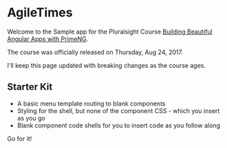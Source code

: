 # AgileTimes

Welcome to the Sample app for the Pluralsight Course [Building Beautiful Angular Apps with PrimeNG](https://app.pluralsight.com/courses/angular-apps-prime-ng).

The course was officially released on Thursday, Aug 24, 2017.

I'll keep this page updated with breaking changes as the course ages.


 
## Starter Kit

* A basic menu template routing to blank components
* Styling for the shell, but none of the component CSS - which you insert as you go
* Blank component code shells for you to insert code as you follow along 

Go for it!
